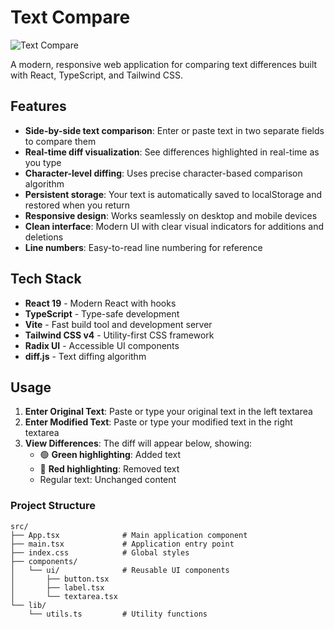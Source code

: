 # Text Compare

![Text Compare](https://github.com/user-attachments/assets/2cfc2ce4-b1e7-4407-9e90-6b4372e64454)

A modern, responsive web application for comparing text differences built with React, TypeScript, and Tailwind CSS.

## Features

- **Side-by-side text comparison**: Enter or paste text in two separate fields to compare them
- **Real-time diff visualization**: See differences highlighted in real-time as you type
- **Character-level diffing**: Uses precise character-based comparison algorithm
- **Persistent storage**: Your text is automatically saved to localStorage and restored when you return
- **Responsive design**: Works seamlessly on desktop and mobile devices
- **Clean interface**: Modern UI with clear visual indicators for additions and deletions
- **Line numbers**: Easy-to-read line numbering for reference

## Tech Stack

- **React 19** - Modern React with hooks
- **TypeScript** - Type-safe development
- **Vite** - Fast build tool and development server
- **Tailwind CSS v4** - Utility-first CSS framework
- **Radix UI** - Accessible UI components
- **diff.js** - Text diffing algorithm

## Usage

1. **Enter Original Text**: Paste or type your original text in the left textarea
2. **Enter Modified Text**: Paste or type your modified text in the right textarea
3. **View Differences**: The diff will appear below, showing:
    - 🟢 **Green highlighting**: Added text
    - 🔴 **Red highlighting**: Removed text
    - Regular text: Unchanged content

### Project Structure

```
src/
├── App.tsx              # Main application component
├── main.tsx             # Application entry point
├── index.css            # Global styles
├── components/
│   └── ui/              # Reusable UI components
│       ├── button.tsx
│       ├── label.tsx
│       └── textarea.tsx
└── lib/
    └── utils.ts         # Utility functions
```
